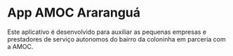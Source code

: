 # App AMOC Araranguá

Este aplicativo é desenvolvido para auxiliar as pequenas empresas e prestadores de serviço autonomos do bairro da coloninha em parceria com a AMOC.
